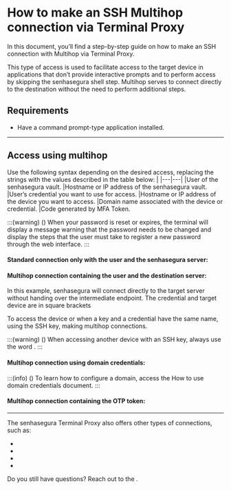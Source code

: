 # How to make an SSH Multihop connection via Terminal Proxy 

In this document, you’ll find a step-by-step guide on how to make an SSH connection with Multihop via Terminal Proxy.

This type of access is used to facilitate access to the target device in applications that don’t provide interactive prompts and to perform access by skipping the senhasegura shell step. Multihop serves to connect directly to the destination without the need to perform additional steps.

## Requirements

* Have a command prompt-type application installed.

---
## Access using multihop
Use the following syntax depending on the desired access, replacing the strings with the values ​​described in the table below:
|
|---|---|
|User of the senhasegura vault.
|Hostname or IP address of the senhasegura vault.
|User’s credential you want to use for access.
|Hostname or IP address of the device you want to access.
|Domain name associated with the device or credential.
|Code generated by MFA Token.

:::(warning) ()
When your password is reset or expires, the terminal will display a message warning that the password needs to be changed and display the steps that the user must take to register a new password through the web interface.
:::

#### Standard connection only with the user and the senhasegura server:


#### Multihop connection containing the user and the destination server:
In this example, senhasegura will connect directly to the target server without handing over the intermediate endpoint. The credential and target device are in square brackets


To access the device or when a key and a credential have the same name, using the SSH key, making multihop connections.



:::(warning) ()
When accessing another device with an SSH key, always use the word .
:::

#### Multihop connection using domain credentials:


:::(info) ()
To learn how to configure a domain, access the How to use domain credentials document.
:::

#### Multihop connection containing the OTP token:



---
The senhasegura Terminal Proxy also offers other types of connections, such as:

* 
* 
* 
* 


Do you still have questions? Reach out to the .